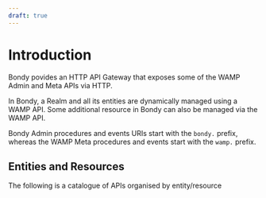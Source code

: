 ```yaml
---
draft: true
---
```

<script setup>
import { computed } from 'vue'
import { useData } from 'vitepress'

const { theme } = useData()
</script>

# Introduction
Bondy povides an HTTP API Gateway that exposes some of the WAMP Admin and Meta APIs via HTTP.

In Bondy, a Realm and all its entities are dynamically managed using a WAMP API. Some additional resource in Bondy can also be managed via the WAMP API.

Bondy Admin procedures and events URIs start with the `bondy.` prefix, whereas the WAMP Meta procedures and events start with the `wamp.` prefix.


## Entities and Resources
The following is a catalogue of APIs organised by entity/resource

<Features
    class="VPHomeFeatures"
    :features="theme.sidebar['/reference/http_api'][0].items.filter(function(item){return item.isFeature})"/>

